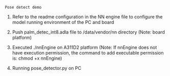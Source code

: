	Pose detect demo

1. Refer to the readme configuration in the NN engine file to configure the model running environment of the PC and board 

2. Push palm_detec_int8.adla file to   /data/vendor/nn directory  (Note: board platform)

3. Executed ./nnEngine     on    A311D2  platform    (Note: If nnEngine  does not have execution permission, the command to add executable permission is: chmod +x nnEngine)

4. Running pose_detector.py on PC

